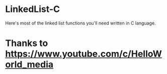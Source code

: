 # LinkedList-C

Here's most of the linked list functions you'll need written in C language.

# Thanks to https://www.youtube.com/c/HelloWorld_media
